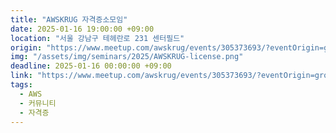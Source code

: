 ```yaml
---
title: "AWSKRUG 자격증소모임"
date: 2025-01-16 19:00:00 +09:00
location: "서울 강남구 테헤란로 231 센터필드"
origin: "https://www.meetup.com/awskrug/events/305373693/?eventOrigin=group_upcoming_events"
img: "/assets/img/seminars/2025/AWSKRUG-license.png"
deadline: 2025-01-16 00:00:00 +09:00 
link: "https://www.meetup.com/awskrug/events/305373693/?eventOrigin=group_upcoming_events"
tags:
  - AWS
  - 커뮤니티
  - 자격증
---
```

